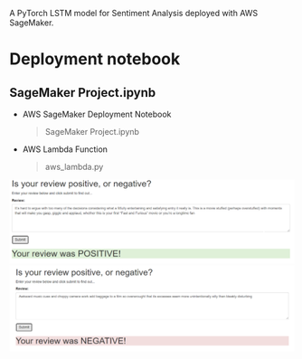 A PyTorch LSTM model for Sentiment Analysis deployed with AWS SageMaker.

# Deployment notebook
## SageMaker Project.ipynb

* AWS SageMaker Deployment Notebook
    > SageMaker Project.ipynb
* AWS Lambda Function
    > aws_lambda.py   

![Positive Review](/pos_review.PNG)   
![Negative Review](/neg_review.PNG)